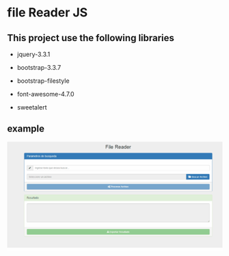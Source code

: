 # file Reader JS

## This project use the following libraries

- jquery-3.3.1

- bootstrap-3.3.7

- bootstrap-filestyle

- font-awesome-4.7.0

- sweetalert

## example

![alt text](https://github.com/RhinojosaDeveloper/filereader/blob/master/fileReader.gif)